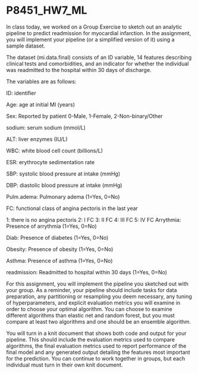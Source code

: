 # P8451_HW7_ML

In class today, we worked on a Group Exercise to sketch out an analytic pipeline to predict readmission for myocardial infarction. In the assignment, you will implement your pipeline (or a simplified version of it) using a sample dataset.

The dataset (mi.data.final) consists of  an ID variable, 14 features describing clinical tests and comorbidities, and an indicator for whether the individual was readmitted to the hospital within 30 days of discharge.

The variables are as follows:

ID: identifier

Age: age at initial MI (years)

Sex: Reported by patient 0-Male, 1-Female, 2-Non-binary/Other

sodium: serum sodium (mmol/L)

ALT: liver enzymes (IU/L)

WBC: white blood cell count (billions/L)

ESR: erythrocyte sedimentation rate

SBP: systolic blood pressure at intake (mmHg)

DBP: diastolic blood pressure at intake (mmHg)

Pulm.adema: Pulmonary adema (1=Yes, 0=No)

FC: functional class of angina pectoris in the last year

1: there is no angina pectoris 
2: I FC 
3: II FC 
4: III FC 
5: IV FC 
Arrythmia: Presence of arrythmia (1=Yes, 0=No)

Diab: Presence of diabetes (1=Yes, 0=No)

Obesity: Presence of obesity (1=Yes, 0=No)

Asthma: Presence of asthma (1=Yes, 0=No)

readmission: Readmitted to hospital within 30 days (1=Yes, 0=No)

For this assignment, you will implement the pipeline you sketched out with your group. As a reminder, your pipeline should include tasks for data preparation, any partitioning or resampling you deem necessary, any tuning of hyperparameters, and explicit evaluation metrics you will examine in order to choose your optimal algorithm. You can choose to examine different algorithms than elastic net and random forest, but you must compare at least two algorithms and one should be an ensemble algorithm.

You will turn in a knit document that shows both code and output for your pipeline. This should include the evaluation metrics used to compare algorithms,  the final evaluation metrics used to report performance of the final model and any generated output detailing the features most important for the prediction. You can continue to work together in groups, but each individual must turn in their own knit document.